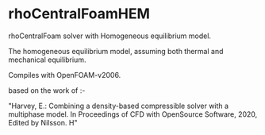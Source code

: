 # rhoCentralFoamHEM
rhoCentralFoam solver with Homogeneous equilibrium model.

The homogeneous equilibrium model, assuming both thermal and mechanical equilibrium.

Compiles with OpenFOAM-v2006.



based on the work of :-

"Harvey, E.: Combining a density-based compressible solver with a multiphase model. In Proceedings of CFD with OpenSource Software, 2020, Edited by Nilsson. H"
